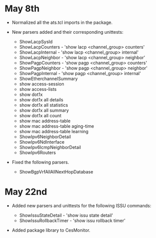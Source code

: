 # May 8th

* Normalized all the ats.tcl imports in the package.

* New parsers added and their corresponding unittests:
	* ShowLacpSysId
	* ShowLacpCounters - 'show lacp <channel_group> counters'
	* ShowLacpInternal - 'show lacp <channel_group> internal'
	* ShowLacpNeighbor - 'show lacp <channel_group> neighbor'
	* ShowPagpCounters - 'show pagp <channel_group> counters'
	* ShowPagpNeighbor - 'show pagp <channel_group> neighbor'
	* ShowPagpInternal - 'show pagp <channel_group> internal'
	* ShowEtherchannelSummary
	* show access-session
	* show access-lists
	* show dot1x
	* show dot1x all details
	* show dot1x all statistics
	* show dot1x all summary
	* show dot1x all count
	* show mac address-table
	* show mac address-table aging-time
	* show mac address-table learning
	* ShowIpv6NeighborDetail
	* ShowIpv6NdInterface
	* ShowIpv6IcmpNeighborDetail
	* ShowIpv6Routers

* Fixed the following parsers.
	* ShowBgpVrfAllAllNextHopDatabase

# May 22nd

* Added new parsers and unittests for the following ISSU commands:
    * ShowIssuStateDetail - 'show issu state detail'
    * ShowIssuRollbackTimer - 'show issu rollback timer'

* Added package library to CesMonitor.
